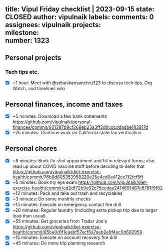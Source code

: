 title:	Vipul Friday checklist | 2023-09-15
state:	CLOSED
author:	vipulnaik
labels:	
comments:	0
assignees:	vipulnaik
projects:	
milestone:	
number:	1323
--
## Personal projects

### Tech tips etc.

- [x] ~1 hour: Meet with @sebastiansanchez123 to discuss tech tips, Org Watch, and timelines wiki

## Personal finances, income and taxes

- [x] ~5 minutes: Download a few bank statements https://github.com/vipulnaik/personal-finances/commit/601297b9cf268eb23a3ff2d0cdcddadbe183817d
- [x] ~25 minutes: Continue work on California state tax verification 

## Personal chores

- [x] ~8 minutes: Book flu shot appointment and fill in relevant forms; also read up about COVID vaccine stuff before deciding to defer that https://github.com/vipulnaik/diet-exercise-health/commit/76b8d805353958220e25e4cd0e412ce7f2fcf5ff
- [x] ~5 minutes: Book my eye exam  https://github.com/vipulnaik/diet-exercise-health/commit/ed2df72b9e02c75ecdae2414691487e6761f9f82
- [x] ~12 minutes: Pack and take out trash and recyclables
- [x] ~3 minutes: Do some monthly checks
- [x] ~15 minutes: Execute on emergency contact fire drill
- [x] ~20 minutes: Regular laundry (including extra pickup trip due to larger load than usual)
- [x] ~55 minutes: Get groceries from Trader Joe's https://github.com/vipulnaik/diet-exercise-health/commit/85be0d1f1eaabf57ecf6a7aeb2e9f4ec0d692959
- [x] ~15 minutes: Execute on account recovery fire drill
- [x] ~45 minutes: Do more trip planning research  
